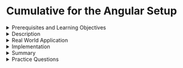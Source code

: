 # Cumulative for the  Angular Setup
<details><summary>Prerequisites and Learning Objectives</summary>

# Prerequisites

- Sound knowledge of HTML, CSS, and JavaScript.
- The basic idea of the MVC (Model-View-Controller) architecture.
- Basic knowledge about TypeScript.


# Learning Objectives

- To understand the procedure to set up Angular.
</details>
<details><summary>Description</summary>

# Description

Angular setup is a quick process, and the requirements are

1. Node.js should be installed.
2. Node package manager (npm), which is installed along with Node.js is required to build and run Angular applications.
3. Finally Angular CLI is installed using npm.

**Node.js**

- Node.js is a JavaScript runtime built on Chrome V8 JavaScript engine.
- Node.js is used for web development, Mobile development, Desktop Development and IoT development.

**NPM**

- The npm(Node Package Manager) is installed with Node.js.
- npm is used to download all public software packages like Angular.
- The npm is open source and developers use it to share software.

</details>
<details><summary>Real World Application</summary>

# Real World Application

- Discover Uber, Spacex, and Slack are a few applications developed using Node.js.
- All the real-time web applications like Netflix, Forbes, Google, and Gmail are developed using Angular.
</details>
<details><summary>Implementation</summary> 

# Implementation

### Angular Setup procedure

Step 1:  Installing node.js

- Node.js can be installed from [nodejs.org](https://nodejs.org/en/).

Step 2: npm (Node Package Manager)

- Angular and the Angular applications depend on npm packages for many features and functions.
- npm client command line interface is installed with Node.js.
- To check if the npm client is installed, the following command is run in terminal.

```properties
npm -v
```

- If the above command returns the version, then the npm client is installed.
- Windows execution policies might restrict the execution of script, for help refer [Windows Execution Polocies](https://learn.microsoft.com/en-us/powershell/module/microsoft.powershell.core/about/about_execution_policies?view=powershell-7.2)

Step 3: Installing Angular CLI

```properties
npm install -g @angular/cli
```

- Where -g represents global scope.

</details>
<details><summary>Summary</summary> 

# Summary

- Angular setup requires:
  1. Node.js
  2. The npm( Node Package Manager )

- The npm is downloaded along with Node.js
- Using npm Angular CLI can be downloaded
</details>
<details><summary>Practice Questions</summary>

[Practice Questions](./Quiz.gift)</details>
